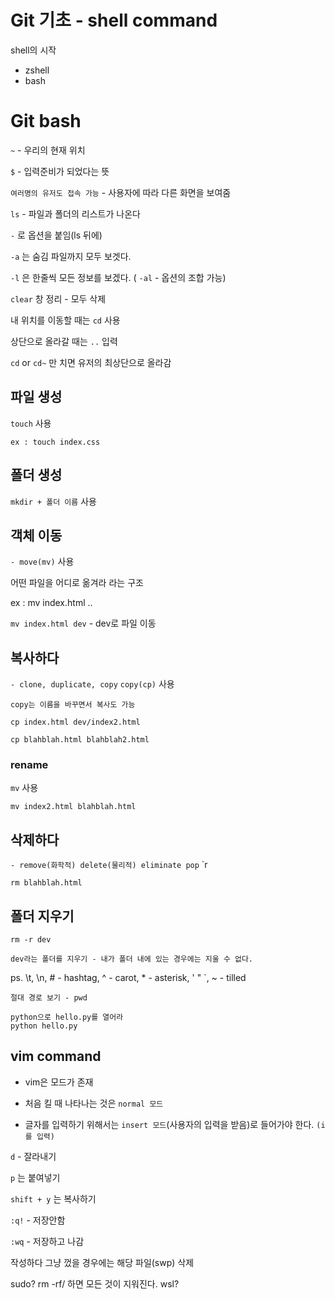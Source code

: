 # Git 기초 - shell command

shell의 시작
 - zshell
 - bash


# Git bash

`~` - 우리의 현재 위치 

`$` - 입력준비가 되었다는 뜻 

`여러명의 유저도 접속 가능` - 사용자에 따라 다른 화면을 보여줌 

`ls` - 파일과 폴더의 리스트가 나온다 

`-` 로 옵션을 붙임(ls 뒤에) 

`-a` 는 숨김 파일까지 모두 보겟다. 

`-l` 은 한줄씩 모든 정보를 보겠다. ( `-al` - 옵션의 조합 가능) 

`clear` 창 정리 - 모두 삭제 
 
내 위치를 이동할 때는 `cd` 사용

상단으로 올라갈 때는 `..` 입력

`cd` or `cd~` 만 치면 유저의 최상단으로 올라감


## 파일 생성
`touch` 사용

```
ex : touch index.css
```


## 폴더 생성
`mkdir + 폴더 이름` 사용


## 객체 이동 
`- move(mv)` 사용

어떤 파일을 어디로 옮겨라 라는 구조

ex : mv index.html ..

`mv index.html dev` - dev로 파일 이동


## 복사하다 
`- clone, duplicate, copy`
`copy(cp)` 사용
```
copy는 이름을 바꾸면서 복사도 가능
```
`cp index.html dev/index2.html`

`cp blahblah.html blahblah2.html`


### rename 
`mv` 사용

`mv index2.html blahblah.html`

## 삭제하다 
`- remove(화학적) delete(물리적) eliminate pop`
`r

`rm blahblah.html`


## 폴더 지우기
`rm -r dev`
```
dev라는 폴더를 지우기 - 내가 폴더 내에 있는 경우에는 지울 수 없다.
```

ps. \t, \n, # - hashtag, ^ - carot, * - asterisk, ' " `, ~ - tilled

```
절대 경로 보기 - pwd

python으로 hello.py를 열어라
python hello.py
```

## vim command
- vim은 모드가 존재

- 처음 킬 때 나타나는 것은 `normal 모드`

- 글자를 입력하기 위해서는 `insert 모드`(사용자의 입력을 받음)로 들어가야 한다. `(i를 입력)`


`d` - 잘라내기 

`p` 는 붙여넣기

`shift + y` 는 복사하기


`:q!` - 저장안함

`:wq` - 저장하고 나감

작성하다 그냥 껐을 경우에는 해당 파일(swp) 삭제

sudo?
rm -rf/ 하면 모든 것이 지워진다.
wsl?

